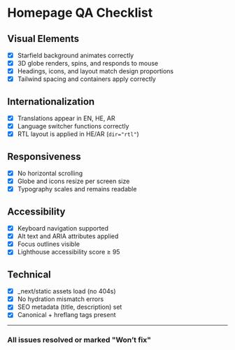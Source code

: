 
# Homepage QA Checklist

## Visual Elements

- [x] Starfield background animates correctly
- [x] 3D globe renders, spins, and responds to mouse
- [x] Headings, icons, and layout match design proportions
- [x] Tailwind spacing and containers apply correctly

## Internationalization

- [x] Translations appear in EN, HE, AR
- [x] Language switcher functions correctly
- [x] RTL layout is applied in HE/AR (`dir="rtl"`)

## Responsiveness

- [x] No horizontal scrolling
- [x] Globe and icons resize per screen size
- [x] Typography scales and remains readable

## Accessibility

- [x] Keyboard navigation supported
- [x] Alt text and ARIA attributes applied
- [x] Focus outlines visible
- [x] Lighthouse accessibility score ≥ 95

## Technical

- [x] _next/static assets load (no 404s)
- [x] No hydration mismatch errors
- [x] SEO metadata (title, description) set
- [x] Canonical + hreflang tags present

---

### All issues resolved or marked "Won’t fix"
